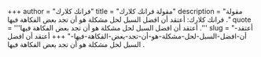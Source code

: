 +++
author = "فرانك كلارك"
title = "مقولة فرانك كلارك"
description = "مقولة فرانك كلارك: أعتقد أن افضل السبل لحل مشكلة هو أن تجد بعض الفكاهة فيها ."
quote = '''أعتقد أن افضل السبل لحل مشكلة هو أن تجد بعض الفكاهة فيها .''' 
slug = "أعتقد-أن-افضل-السبل-لحل-مشكلة-هو-أن-تجد-بعض-الفكاهة-فيها-"
+++
أعتقد أن افضل السبل لحل مشكلة هو أن تجد بعض الفكاهة فيها .
